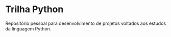 # Trilha Python
Repositório pessoal para desenvolvimento de projetos voltados aos estudos da linguagem Python.
